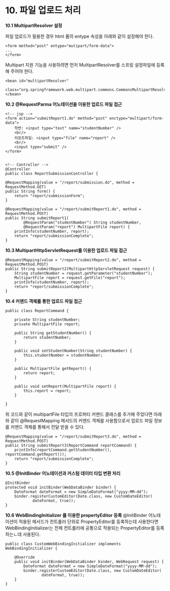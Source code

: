 # 10. 파일 업로드 처리 #
**10.1 MultipartResolver 설정**

파일 업로드가 필용한 경우 html 폼의 entype 속성을 아래와 같이 설정해야 한다.

	<form method="post" entype="mutipart/form-data">
	...
	</form>

Multipart 지원 기능을 사용하려면 먼저 MultipartResolver를 스프링 설정파일에 등록해 주어야 한다.

	<bean id="multipartResolver"
		class="org.springframework.web.multipart.commons.CommonsMultipartResolver">
	</bean>

**10.2 @RequestParma 어노테이션을 이용한 업로드 파일 접근**
	
	<!-- jsp -->
    <form action="submitReport1.do" method="post" enctype="multipart/form-data">
		학번: <input type="text" name="studentNumber" />
		<br/>
		리포트파일: <input type="file" name="report" />
		<br/>
		<input type="submit" />
	</form>


	<!-- Controller -->
	@Controller
	public class ReportSubmissionController {

	@RequestMapping(value = "/report/submission.do", method = RequestMethod.GET)
	public String form() {
		return "report/submissionForm";
	}

	@RequestMapping(value = "/report/submitReport1.do", method = RequestMethod.POST)
	public String submitReport1(
			@RequestParam("studentNumber") String studentNumber,
			@RequestParam("report") MultipartFile report) {
		printInfo(studentNumber, report);
		return "report/submissionComplete";
	}

**10.3 MultipartHttpServletRequest를 이용한 업로드 파일 접근**

	@RequestMapping(value = "/report/submitReport2.do", method = RequestMethod.POST)
	public String submitReport2(MultipartHttpServletRequest request) {
		String studentNumber = request.getParameter("studentNumber");
		MultipartFile report = request.getFile("report");
		printInfo(studentNumber, report);
		return "report/submissionComplete";
	}

**10.4 커맨드 객체를 통한 업로드 파일 접근**


	public class ReportCommand {
	
		private String studentNumber;
		private MultipartFile report;
	
		public String getStudentNumber() {
			return studentNumber;
		}
	
		public void setStudentNumber(String studentNumber) {
			this.studentNumber = studentNumber;
		}
	
		public MultipartFile getReport() {
			return report;
		}
	
		public void setReport(MultipartFile report) {
			this.report = report;
		}
	
	}

위 코드와 같이 multipartFile 타입의 프로퍼티 커맨드 클래스를 추가해 주었다면 아래와 같이 @RequestMapping 메서드의 커맨드 객체를 사용함으로서 업로드 파일 정보를 커맨드 객체를 통해서 전달 받을 수 있다.

	@RequestMapping(value = "/report/submitReport3.do", method = RequestMethod.POST)
	public String submitReport3(ReportCommand reportCommand) {
		printInfo(reportCommand.getStudentNumber(), reportCommand.getReport());
		return "report/submissionComplete";
	}


**10.5 @InitBinder 어노테이션과 커스텀 데이터 타입 변환 처리**
	
	@InitBinder
	protected void initBinder(WebDataBinder binder) {
		DateFormat dateFormat = new SimpleDateFormat("yyyy-MM-dd");
		binder.registerCustomEditor(Date.class, new CustomDateEditor(
				dateFormat, true));
	}

**10.6 WebBindingInitializer 를 이용한 propertyEditor 등록**
@InitBinder 어노테이션이 적용된 메서드가 컨트롤러 단위로 PropertyEditor를 등록하는데 사용한다면 
WebBindingInitializer는 전체 컨트롤러에 공통으로 적용되는 PropertyEditor를 등록하는ㄴ데 사용된다.

	public class CustomWebBindingInitializer implements WebBindingInitializer {
	
		@Override
		public void initBinder(WebDataBinder binder, WebRequest request) {
			DateFormat dateFormat = new SimpleDateFormat("yyyy-MM-dd");
			binder.registerCustomEditor(Date.class, new CustomDateEditor(
					dateFormat, true));
		}
	}
